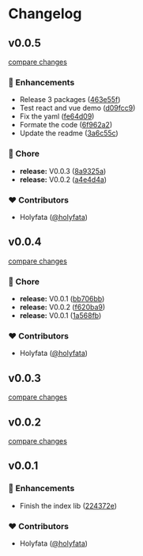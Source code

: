 # Changelog

## v0.0.5

[compare changes](https://github.com/holyfata/unlazy/compare/v0.0.4...v0.0.5)

### 🚀 Enhancements

- Release 3 packages ([463e55f](https://github.com/holyfata/unlazy/commit/463e55f))
- Test react and vue demo ([d09fcc9](https://github.com/holyfata/unlazy/commit/d09fcc9))
- Fix the yaml ([fe64d09](https://github.com/holyfata/unlazy/commit/fe64d09))
- Formate the code ([6f962a2](https://github.com/holyfata/unlazy/commit/6f962a2))
- Update the readme ([3a6c55c](https://github.com/holyfata/unlazy/commit/3a6c55c))

### 🏡 Chore

- **release:** V0.0.3 ([8a9325a](https://github.com/holyfata/unlazy/commit/8a9325a))
- **release:** V0.0.2 ([a4e4d4a](https://github.com/holyfata/unlazy/commit/a4e4d4a))

### ❤️ Contributors

- Holyfata ([@holyfata](https://github.com/holyfata))

## v0.0.4

[compare changes](https://github.com/holyfata/unlazy/compare/v0.0.3...v0.0.4)

### 🏡 Chore

- **release:** V0.0.1 ([bb706bb](https://github.com/holyfata/unlazy/commit/bb706bb))
- **release:** V0.0.2 ([f620ba9](https://github.com/holyfata/unlazy/commit/f620ba9))
- **release:** V0.0.1 ([1a568fb](https://github.com/holyfata/unlazy/commit/1a568fb))

### ❤️ Contributors

- Holyfata ([@holyfata](https://github.com/holyfata))

## v0.0.3

[compare changes](https://github.com/holyfata/unlazy/compare/v0.0.2...v0.0.3)

## v0.0.2

[compare changes](https://github.com/holyfata/unlazy/compare/v0.0.1...v0.0.2)

## v0.0.1

### 🚀 Enhancements

- Finish the index lib ([224372e](https://github.com/holyfata/unlazy/commit/224372e))

### ❤️ Contributors

- Holyfata ([@holyfata](https://github.com/holyfata))
